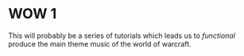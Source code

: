 WOW 1
=====

This will probably be a series of tutorials which leads us to _functional_ produce the main theme music of the world of warcraft.

